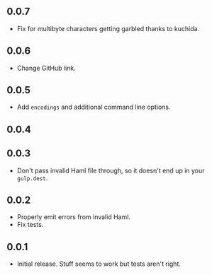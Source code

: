 ## 0.0.7

- Fix for multibyte characters getting garbled thanks to kuchida.

## 0.0.6

- Change GitHub link.

## 0.0.5

- Add `encodings` and additional command line options.

## 0.0.4

## 0.0.3

- Don't pass invalid Haml file through, so it doesn't end up in your `gulp.dest`.

## 0.0.2

- Properly emit errors from invalid Haml.
- Fix tests.

## 0.0.1

- Initial release. Stuff seems to work but tests aren't right.
